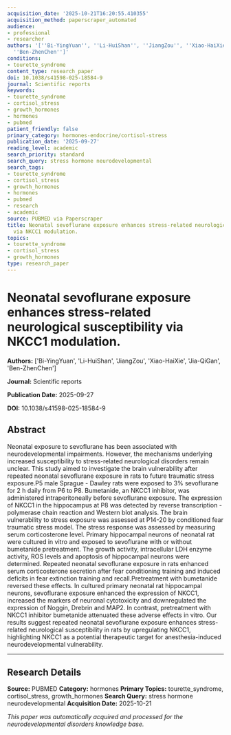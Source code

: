 ```yaml
---
acquisition_date: '2025-10-21T16:20:55.410355'
acquisition_method: paperscraper_automated
audience:
- professional
- researcher
authors: '[''Bi-YingYuan'', ''Li-HuiShan'', ''JiangZou'', ''Xiao-HaiXie'', ''Jia-QiGan'',
  ''Ben-ZhenChen'']'
conditions:
- tourette_syndrome
content_type: research_paper
doi: 10.1038/s41598-025-18584-9
journal: Scientific reports
keywords:
- tourette_syndrome
- cortisol_stress
- growth_hormones
- hormones
- pubmed
patient_friendly: false
primary_category: hormones-endocrine/cortisol-stress
publication_date: '2025-09-27'
reading_level: academic
search_priority: standard
search_query: stress hormone neurodevelopmental
search_tags:
- tourette_syndrome
- cortisol_stress
- growth_hormones
- hormones
- pubmed
- research
- academic
source: PUBMED via Paperscraper
title: Neonatal sevoflurane exposure enhances stress-related neurological susceptibility
  via NKCC1 modulation.
topics:
- tourette_syndrome
- cortisol_stress
- growth_hormones
type: research_paper
---
```


# Neonatal sevoflurane exposure enhances stress-related neurological susceptibility via NKCC1 modulation.

**Authors:** ['Bi-YingYuan', 'Li-HuiShan', 'JiangZou', 'Xiao-HaiXie', 'Jia-QiGan', 'Ben-ZhenChen']

**Journal:** Scientific reports

**Publication Date:** 2025-09-27

**DOI:** 10.1038/s41598-025-18584-9

## Abstract

Neonatal exposure to sevoflurane has been associated with neurodevelopmental impairments. However, the mechanisms underlying increased susceptibility to stress-related neurological disorders remain unclear. This study aimed to investigate the brain vulnerability after repeated neonatal sevoflurane exposure in rats to future traumatic stress exposure.P5 male Sprague - Dawley rats were exposed to 3% sevoflurane for 2 h daily from P6 to P8. Bumetanide, an NKCC1 inhibitor, was administered intraperitoneally before sevoflurane exposure. The expression of NKCC1 in the hippocampus at P8 was detected by reverse transcription -polymerase chain reaction and Western blot analysis. The brain vulnerability to stress exposure was assessed at P14-20 by conditioned fear traumatic stress model. The stress response was assessed by measuring serum corticosterone level. Primary hippocampal neurons of neonatal rat were cultured in vitro and exposed to sevoflurane with or without bumetanide pretreatment. The growth activity, intracellular LDH enzyme activity, ROS levels and apoptosis of hippocampal neurons were determined. Repeated neonatal sevoflurane exposure in rats enhanced serum corticosterone secretion after fear conditioning training and induced deficits in fear extinction training and recall.Pretreatment with bumetanide reversed these effects. In cultured primary neonatal rat hippocampal neurons, sevoflurane exposure enhanced the expression of NKCC1, increased the markers of neuronal cytotoxicity and downregulated the expression of Noggin, Drebrin and MAP2. In contrast, pretreatment with NKCC1 inhibitor bumetanide attenuated these adverse effects in vitro. Our results suggest repeated neonatal sevoflurane exposure enhances stress-related neurological susceptibility in rats by upregulating NKCC1, highlighting NKCC1 as a potential therapeutic target for anesthesia-induced neurodevelopmental vulnerability.

---

## Research Details

**Source:** PUBMED
**Category:** hormones
**Primary Topics:** tourette_syndrome, cortisol_stress, growth_hormones
**Search Query:** stress hormone neurodevelopmental
**Acquisition Date:** 2025-10-21

*This paper was automatically acquired and processed for the neurodevelopmental disorders knowledge base.*
